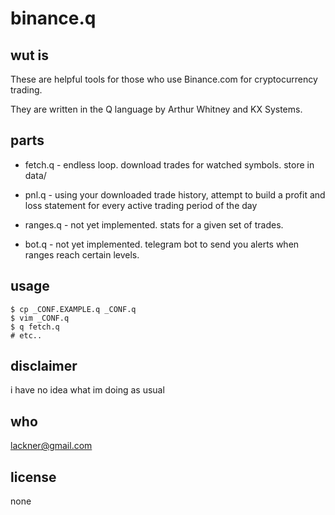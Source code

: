 # binance.q

## wut is

These are helpful tools for those who use Binance.com for cryptocurrency trading.

They are written in the Q language by Arthur Whitney and KX Systems.

## parts

* fetch.q - endless loop. download trades for watched symbols. store in data/

* pnl.q - using your downloaded trade history, attempt to build a profit and loss statement for every active trading period of the day

* ranges.q - not yet implemented. stats for a given set of trades.

* bot.q - not yet implemented. telegram bot to send you alerts when ranges reach certain levels.

## usage

```
$ cp _CONF.EXAMPLE.q _CONF.q
$ vim _CONF.q
$ q fetch.q
# etc..
```

## disclaimer

i have no idea what im doing as usual

## who

lackner@gmail.com

## license

none



